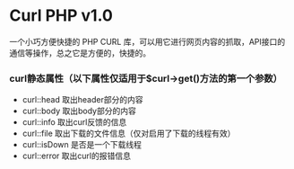 # Curl PHP v1.0
一个小巧方便快捷的 PHP CURL 库，可以用它进行网页内容的抓取，API接口的通信等操作，总之它是方便的，快捷的。

### curl静态属性（以下属性仅适用于$curl->get()方法的第一个参数）
- curl::head  取出header部分的内容
- curl::body  取出body部分的内容
- curl::info  取出curl反馈的信息
- curl::file  取出下载的文件信息（仅对启用了下载的线程有效）
- curl::isDown  是否是一个下载线程
- curl::error   取出curl的报错信息


